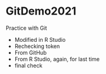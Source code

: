# GitDemo2021
Practice with Git
- Modified in R Studio
- Rechecking token
- From GitHub
- From R Studio, again, for last time
- final check